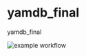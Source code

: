 # yamdb_final
yamdb_final

![example workflow](https://github.com/AlexStr94/yamdb_final/actions/workflows/yamdb_workflow.yml/badge.svg)